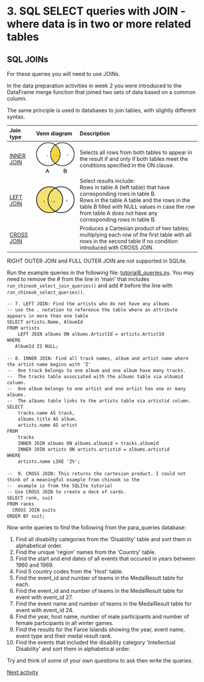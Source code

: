 # 3. SQL SELECT queries with JOIN - where data is in two or more related tables

## SQL JOINs

For these queries you will need to use JOINs.

In the data preparation activities in week 2 you were introduced to the DataFrame merge function that joined two sets of
data based on a common column.

The same principle is used in databases to join tables, with slightly different syntax.

| Join type                                                       | Venn diagram                                    | Description                                                                                                                                                                                                                                                     |
|:----------------------------------------------------------------|:------------------------------------------------|:----------------------------------------------------------------------------------------------------------------------------------------------------------------------------------------------------------------------------------------------------------------|
| [INNER JOIN](https://www.sqlitetutorial.net/sqlite-inner-join/) | ![sql inner join](../img/sql-inner-join.png) | Selects all rows from both tables to appear in the result if and only if both tables meet the conditions specified in the ON clause.                                                                                                                            |
| [LEFT JOIN](https://www.sqlitetutorial.net/sqlite-left-join/)   | ![sql left join](../img/sql-left-join.png)   | Select results include:<br>Rows in table A (left table) that have corresponding rows in table B.<br>Rows in the table A table and the rows in the table B filled with NULL values in case the row from table A does not have any corresponding rows in table B. |
| [CROSS JOIN](https://www.sqlitetutorial.net/sqlite-cross-join/) |                                                 | Produces a Cartesian product of two tables; multiplying each row of the first table with all rows in the second table if no condition introduced with CROSS JOIN.                                                                                               |

RIGHT OUTER JOIN and FULL OUTER JOIN are not supported in SQLite.

Run the example queries in the following
file: [tutorial8_queries.py](../../src/tutorialpkg/week8_queries/select_queries.py). You may need to remove the # from the line in 'main' that includes `run_chinook_select_join_queries()` and add # before the line with `run_chinook_select_queries()`.

```sqlite
-- 7. LEFT JOIN: Find the artists who do not have any albums
-- use the . notation to reference the table where an attribute appears in more than one table
SELECT artists.Name, AlbumId
FROM artists
    LEFT JOIN albums ON albums.ArtistId = artists.ArtistId
WHERE
   AlbumId IS NULL;

-- 8. INNER JOIN: Find all track names, album and artist name where the artist name begins with 'Z'
--  One track belongs to one album and one album have many tracks. 
--  The tracks table associated with the albums table via albumid column.
--  One album belongs to one artist and one artist has one or many albums. 
--  The albums table links to the artists table via artistid column.
SELECT
    tracks.name AS track,
    albums.title AS album,
    artists.name AS artist
FROM
    tracks
    INNER JOIN albums ON albums.albumid = tracks.albumid
    INNER JOIN artists ON artists.artistid = albums.artistid
WHERE
    artists.name LIKE 'Z%';

--  9. CROSS JOIN: This returns the cartesian product. I could not think of a meaningful example from chinook so the 
--  example is from the SQLIte tutorial
-- Use CROSS JOIN to create a deck of cards.
SELECT rank, suit
FROM ranks
  CROSS JOIN suits
ORDER BY suit;
```

Now write queries to find the following from the para_queries database:

1. Find all disability categories from the 'Disability' table and sort them in alphabetical order.
2. Find the unique 'region' names from the 'Country' table.
3. Find the start and end dates of all events that occured in years between 1960 and 1969.
4. Find 5 country codes from the 'Host' table.
5. Find the event_id and number of teams in the MedalResult table for each.
6. Find the event_id and number of teams in the MedalResult table for event with event_id 27.
7. Find the event name and number of teams in the MedalResult table for event with event_id 24.
8. Find the year, host name, number of male participants and number of female participants in all winter games.
9. Find the results for the Faroe Islands showing the year, event name, event type and their medal result rank.
10. Find the events that included the disability category 'Intellectual Disability' and sort them in alphabetical order.

Try and think of some of your own questions to ask then write the queries.

[Next activity](8-4-insert.md)
